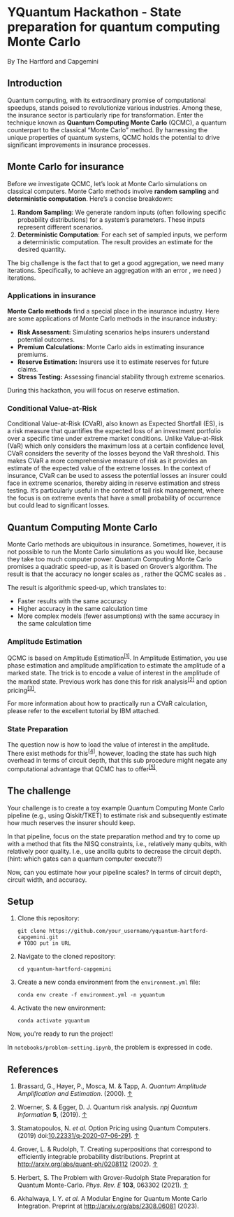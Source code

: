 # YQuantum Hackathon - State preparation for quantum computing Monte Carlo
By The Hartford and Capgemini

## Introduction

Quantum computing, with its extraordinary promise of computational speedups, stands poised to revolutionize various industries. Among these, the insurance sector is particularly ripe for transformation. Enter the technique known as **Quantum Computing Monte Carlo** (QCMC), a quantum counterpart to the classical “Monte Carlo” method. By harnessing the unique properties of quantum systems, QCMC holds the potential to drive significant improvements in insurance processes.

## Monte Carlo for insurance

Before we investigate QCMC, let’s look at Monte Carlo simulations on classical computers. Monte Carlo methods involve **random sampling** and **deterministic computation**. Here’s a concise breakdown:

1. **Random Sampling**: We generate random inputs (often following specific probability distributions) for a system’s parameters. These inputs represent different scenarios.
2. **Deterministic Computation**: For each set of sampled inputs, we perform a deterministic computation. The result provides an estimate for the desired quantity.

The big challenge is the fact that to get a good aggregation, we need many iterations. Specifically, to achieve an aggregation with an error , we need ) iterations.

### Applications in insurance

**Monte Carlo methods** find a special place in the insurance industry. Here are some applications of Monte Carlo methods in the insurance industry:

- **Risk Assessment:** Simulating scenarios helps insurers understand potential outcomes.
- **Premium Calculations:** Monte Carlo aids in estimating insurance premiums.
- **Reserve Estimation:** Insurers use it to estimate reserves for future claims.
- **Stress Testing:** Assessing financial stability through extreme scenarios.

During this hackathon, you will focus on reserve estimation.

### Conditional Value-at-Risk

Conditional Value-at-Risk (CVaR), also known as Expected Shortfall (ES), is a risk measure that quantifies the expected loss of an investment portfolio over a specific time under extreme market conditions. Unlike Value-at-Risk (VaR) which only considers the maximum loss at a certain confidence level, CVaR considers the severity of the losses beyond the VaR threshold. This makes CVaR a more comprehensive measure of risk as it provides an estimate of the expected value of the extreme losses. In the context of insurance, CVaR can be used to assess the potential losses an insurer could face in extreme scenarios, thereby aiding in reserve estimation and stress testing. It’s particularly useful in the context of tail risk management, where the focus is on extreme events that have a small probability of occurrence but could lead to significant losses.

## Quantum Computing Monte Carlo

Monte Carlo methods are ubiquitous in insurance. Sometimes, however, it is not possible to run the Monte Carlo simulations as you would like, because they take too much computer power. Quantum Computing Monte Carlo promises a quadratic speed-up, as it is based on Grover’s algorithm. The result is that the accuracy no longer scales as , rather the QCMC scales as .

The result is algorithmic speed-up, which translates to:

- Faster results with the same accuracy
- Higher accuracy in the same calculation time
- More complex models (fewer assumptions) with the same accuracy in the same calculation time

### Amplitude Estimation

QCMC is based on Amplitude Estimation<sup>[\[1\]](#footnote-1)</sup>. In Amplitude Estimation, you use phase estimation and amplitude amplification to estimate the amplitude of a marked state. The trick is to encode a value of interest in the amplitude of the marked state. Previous work has done this for risk analysis<sup>[\[2\]](#footnote-2)</sup> and option pricing<sup>[\[3\]](#footnote-3)</sup>.

For more information about how to practically run a CVaR calculation, please refer to the excellent tutorial by IBM attached.

### State Preparation

The question now is how to load the value of interest in the amplitude. There exist methods for this<sup>[\[4\]](#footnote-4)</sup>, however, loading the state has such high overhead in terms of circuit depth, that this sub procedure might negate any computational advantage that QCMC has to offer<sup>[\[5\]](#footnote-5)</sup>.

## The challenge

Your challenge is to create a toy example Quantum Computing Monte Carlo pipeline (e.g., using Qiskit/TKET) to estimate risk and subsequently estimate how much reserves the insurer should keep.

In that pipeline, focus on the state preparation method and try to come up with a method that fits the NISQ constraints, i.e., relatively many qubits, with relatively poor quality. I.e., use ancilla qubits to decrease the circuit depth. (hint: which gates can a quantum computer execute?)

Now, can you estimate how your pipeline scales? In terms of circuit depth, circuit width, and accuracy.

## Setup

1. Clone this repository:
    ```
    git clone https://github.com/your_username/yquantum-hartford-capgemini.git
    # TODO put in URL
    ```

2. Navigate to the cloned repository:
    ```
    cd yquantum-hartford-capgemini
    ```

3. Create a new conda environment from the `environment.yml` file:
    ```
    conda env create -f environment.yml -n yquantum
    ```

4. Activate the new environment:
    ```
    conda activate yquantum
    ```

Now, you're ready to run the project!

In `notebooks/problem-setting.ipynb`, the problem is expressed in code.

## References

1. Brassard, G., Høyer, P., Mosca, M. & Tapp, A. _Quantum Amplitude Amplification and Estimation_. (2000). [↑](#footnote-ref-1)

2. Woerner, S. & Egger, D. J. Quantum risk analysis. _npj Quantum Information_ **5**, (2019). [↑](#footnote-ref-2)

3. Stamatopoulos, N. _et al._ Option Pricing using Quantum Computers. (2019) doi:[10.22331/q-2020-07-06-291](https://doi.org/10.22331/q-2020-07-06-291). [↑](#footnote-ref-3)

4. Grover, L. & Rudolph, T. Creating superpositions that correspond to efficiently integrable probability distributions. Preprint at <http://arxiv.org/abs/quant-ph/0208112> (2002). [↑](#footnote-ref-4)

5. Herbert, S. The Problem with Grover-Rudolph State Preparation for Quantum Monte-Carlo. _Phys. Rev. E_ **103**, 063302 (2021). [↑](#footnote-ref-5)

6. Akhalwaya, I. Y. _et al._ A Modular Engine for Quantum Monte Carlo Integration. Preprint at http://arxiv.org/abs/2308.06081 (2023).